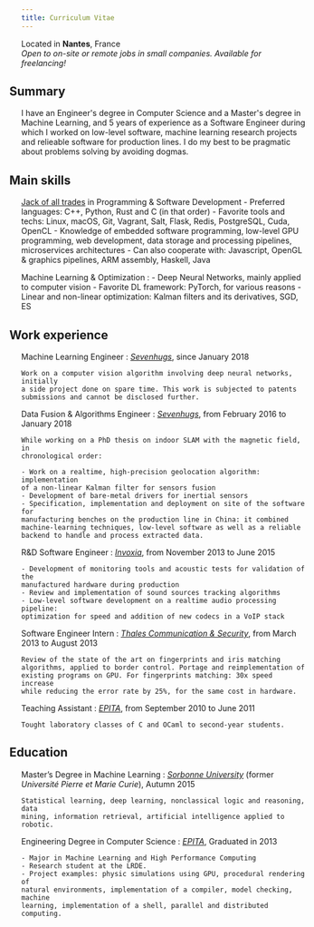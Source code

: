 ```yaml
---
title: Curriculum Vitae
---
```


<style>
    dl { line-height: 1.3em; }
    dt { font-weight: bold; }
    dd p:first-of-type { font-style: italic; }
    dd p em:first-of-type { color: #2ECC40; }
    h2 { margin-left: -1em; }
</style>

Located in **Nantes**, France<br/>
*Open to on-site or remote jobs in small companies. Available for freelancing!*

## Summary

I have an Engineer's degree in Computer Science and a Master's degree in 
Machine Learning, and 5 years of experience as a Software Engineer during which 
I worked on low-level software, machine learning research projects and 
relieable software for production lines. I do my best to be pragmatic about 
problems solving by avoiding dogmas.

## Main skills

[Jack of all trades](https://en.wikipedia.org/wiki/Jack_of_all_trades,_master_of_none) in Programming &amp; Software Development
    - Preferred languages: C++, Python, Rust and C (in that order)
    - Favorite tools and techs: Linux, macOS, Git, Vagrant, Salt, Flask, 
    Redis, PostgreSQL, Cuda, OpenCL
    - Knowledge of embedded software programming, low-level GPU programming, 
    web development, data storage and processing pipelines, microservices 
    architectures
    - Can also cooperate with: Javascript, OpenGL & graphics pipelines, 
    ARM assembly, Haskell, Java

Machine Learning &amp; Optimization
:   - Deep Neural Networks, mainly applied to computer vision
    - Favorite DL framework: PyTorch, for various reasons
    - Linear and non-linear optimization: Kalman filters and its derivatives, 
    SGD, ES

## Work experience

Machine Learning Engineer
:   *[Sevenhugs](https://sevenhugs.com)*, since January 2018

    Work on a computer vision algorithm involving deep neural networks, initially 
    a side project done on spare time. This work is subjected to patents 
    submissions and cannot be disclosed further.

Data Fusion & Algorithms Engineer
:   *[Sevenhugs](https://sevenhugs.com)*, from February 2016 to January 2018

    While working on a PhD thesis on indoor SLAM with the magnetic field, in 
    chronological order:

    - Work on a realtime, high-precision geolocation algorithm: implementation 
    of a non-linear Kalman filter for sensors fusion
    - Development of bare-metal drivers for inertial sensors
    - Specification, implementation and deployment on site of the software for 
    manufacturing benches on the production line in China: it combined 
    machine-learning techniques, low-level software as well as a reliable 
    backend to handle and process extracted data.

R&D Software Engineer
:   *[Invoxia](https://invoxia.com)*, from November 2013 to June 2015

    - Development of monitoring tools and acoustic tests for validation of the 
    manufactured hardware during production
    - Review and implementation of sound sources tracking algorithms
    - Low-level software development on a realtime audio processing pipeline: 
    optimization for speed and addition of new codecs in a VoIP stack

Software Engineer Intern
:   *[Thales Communication & Security](https://www.thalesgroup.com/en/markets/digital-identity-and-security)*, 
    from March 2013 to August 2013

    Review of the state of the art on fingerprints and iris matching 
    algorithms, applied to border control. Portage and reimplementation of 
    existing programs on GPU. For fingerprints matching: 30x speed increase 
    while reducing the error rate by 25%, for the same cost in hardware.

Teaching Assistant
:   *[EPITA](https://www.epita.fr)*, from September 2010 to June 2011

    Tought laboratory classes of C and OCaml to second-year students.

## Education

Master’s Degree in Machine Learning
:   *[Sorbonne University](https://www.sorbonne-universite.fr/universite/facultes/faculte-des-sciences-et-ingenierie)*
    (former *Université Pierre et Marie Curie*), Autumn 2015

    Statistical learning, deep learning, nonclassical logic and reasoning, data 
    mining, information retrieval, artificial intelligence applied to robotic.

Engineering Degree in Computer Science
:   *[EPITA](https://www.epita.fr)*, Graduated in 2013

    - Major in Machine Learning and High Performance Computing
    - Research student at the LRDE.
    - Project examples: physic simulations using GPU, procedural rendering of 
    natural environments, implementation of a compiler, model checking, machine 
    learning, implementation of a shell, parallel and distributed computing.
